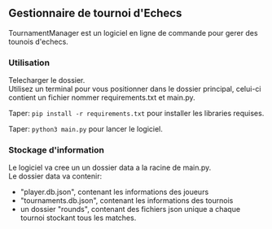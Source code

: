 <h2> Gestionnaire de tournoi d'Echecs </h2>
TournamentManager est un logiciel en ligne de commande pour gerer des tounois d'echecs.
<h3> Utilisation </h3>
Telecharger le dossier.<br>
Utilisez un terminal pour vous positionner dans le dossier principal, celui-ci contient un fichier nommer requirements.txt et main.py.<br>

Taper: ```pip install -r requirements.txt``` pour installer les libraries requises.

Taper: ```python3 main.py``` pour lancer le logiciel.

<h3> Stockage d'information </h3>

Le logiciel va cree un un dossier data a la racine de main.py.<br>
Le dossier data va contenir:

- "player.db.json", contenant les informations des joueurs<br>
- "tournaments.db.json", contenant les informations des tournois<br>
- un dossier "rounds", contenant des fichiers json unique a chaque tournoi stockant tous les matches.
